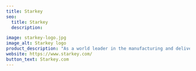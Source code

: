 ```yaml
---
title: Starkey
seo:
  title: Starkey
  description:

image: starkey-logo.jpg
image_alt: Starkey logo
product_description: "As a world leader in the manufacturing and delivering of advanced hearing solutions, our family of brands offers the most advanced hearing solutions available, all fit by the most caring hearing professionals in the world. Rest easy knowing that when you’ve chosen one of our brands, you’ve chosen the highest standard for comfort, performance and personalized care."
website: https://www.starkey.com/
button_text: Starkey.com
---
```

